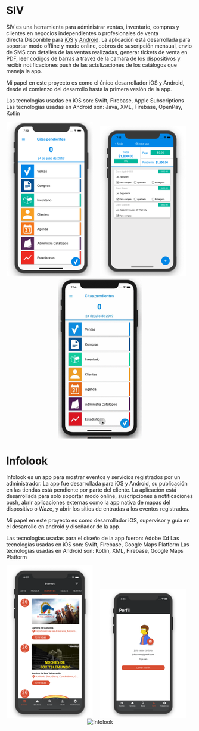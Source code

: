 # SIV
SIV es una herramienta para administrar ventas, inventario, compras y clientes en negocios independientes o profesionales de venta directa.Disponible para [iOS](https://apps.apple.com/mx/app/siv/id1436661624) y [Android](https://play.google.com/store/apps/details?id=com.siis.siv). La aplicación está desarrollada para soportar modo offline y modo online, cobros de suscripción mensual, envio de SMS con detalles de las ventas realizadas, generar tickets de venta en PDF, leer códigos de barras a travez de la camara de los dispositivos y recibir notificaciones push de las actulizaciones de los catálogos que maneja la app.

Mi papel en este proyecto es como el único desarrollador iOS y Android, desde el comienzo del desarrollo hasta la primera vesión de la app. 

Las tecnologías usadas en iOS son: Swift, Firebase, Apple Subscriptions
Las tecnologías usadas en Android son: Java, XML, Firebase, OpenPay, Kotlin
<p align="center">
<img src="images/SIV/main.png" width="230"  title="SIV Main">&nbsp;&nbsp;&nbsp;&nbsp;&nbsp;<img src="images/SIV/hoja-venta.png" width="230" title="SIV Hoja de Venta">&nbsp;&nbsp;&nbsp;&nbsp;&nbsp;<img src="images/SIV/estadisticas.gif" width="226" title="SIV">
</p>

# Infolook
Infolook es un app para mostrar eventos y servicios registrados por un administrador. La app fue desarrollada para iOS y Android, su publicación en las tiendas está pendiente por parte del cliente. La aplicación está desarrollada para solo soportar modo online, suscripciones a notificaciones push, abrir aplicaciones externas como la app nativa de mapas del dispositivo o Waze, y abrir los sitios de entradas a los eventos registrados.

Mi papel en este proyecto es como desarrollador iOS, supervisor y guía en el desarrollo en android y diseñador de la app.

Las tecnologías usadas para el diseño de la app fueron: Adobe Xd
Las tecnologías usadas en iOS son: Swift, Firebase, Google Maps Platform
Las tecnologías usadas en Android son: Kotlin, XML, Firebase, Google Maps Platform
<p align="center">
<img src="images/infolook/eventos.png" width="230"  title="Infolook eventos">&nbsp;&nbsp;&nbsp;&nbsp;&nbsp;<img src="images/infolook/perfil.png" width="230" title="Infolook perfil">&nbsp;&nbsp;&nbsp;&nbsp;&nbsp;<img src="images/infolook/infolook.gif" width="226" title="Infolook">
</p>
